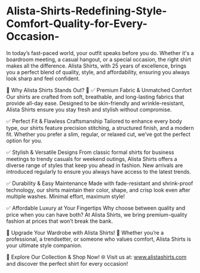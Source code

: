 # Alista-Shirts-Redefining-Style-Comfort-Quality-for-Every-Occasion-
In today’s fast-paced world, your outfit speaks before you do. Whether it's a boardroom meeting, a casual hangout, or a special occasion, the right shirt makes all the difference. Alista Shirts, with 25 years of excellence, brings you a perfect blend of quality, style, and affordability, ensuring you always look sharp and feel confident.

🌟 Why Alista Shirts Stands Out? 🌟
✅ Premium Fabric & Unmatched Comfort
Our shirts are crafted from soft, breathable, and long-lasting fabrics that provide all-day ease. Designed to be skin-friendly and wrinkle-resistant, Alista Shirts ensure you stay fresh and stylish without compromise.

✅ Perfect Fit & Flawless Craftsmanship
Tailored to enhance every body type, our shirts feature precision stitching, a structured finish, and a modern fit. Whether you prefer a slim, regular, or relaxed cut, we’ve got the perfect option for you.

✅ Stylish & Versatile Designs
From classic formal shirts for business meetings to trendy casuals for weekend outings, Alista Shirts offers a diverse range of styles that keep you ahead in fashion. New arrivals are introduced regularly to ensure you always have access to the latest trends.

✅ Durability & Easy Maintenance
Made with fade-resistant and shrink-proof technology, our shirts maintain their color, shape, and crisp look even after multiple washes. Minimal effort, maximum style!

✅ Affordable Luxury at Your Fingertips
Why choose between quality and price when you can have both? At Alista Shirts, we bring premium-quality fashion at prices that won’t break the bank.

🚀 Upgrade Your Wardrobe with Alista Shirts! 🚀
Whether you’re a professional, a trendsetter, or someone who values comfort, Alista Shirts is your ultimate style companion.

📢 Explore Our Collection & Shop Now!
🌐 Visit us at: www.alistashirts.com and discover the perfect shirt for every occasion!
